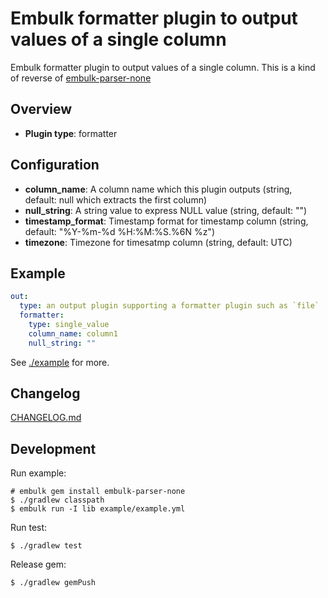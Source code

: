 # Embulk formatter plugin to output values of a single column

Embulk formatter plugin to output values of a single column. This is a kind of reverse of [embulk-parser-none](https://github.com/sonots/embulk-parser-none)

## Overview

* **Plugin type**: formatter

## Configuration

* **column_name**: A column name which this plugin outputs (string, default: null which extracts the first column)
* **null_string**: A string value to express NULL value (string, default: "")
* **timestamp_format**: Timestamp format for timestamp column (string, default: "%Y-%m-%d %H:%M:%S.%6N %z")
* **timezone**: Timezone for timesatmp column (string, default: UTC)

## Example

```yaml
out:
  type: an output plugin supporting a formatter plugin such as `file`
  formatter:
    type: single_value
    column_name: column1
    null_string: ""
```

See [./example](./example) for more.

## Changelog

[CHANGELOG.md](./CHANGELOG.md)

## Development

Run example:

```
# embulk gem install embulk-parser-none
$ ./gradlew classpath
$ embulk run -I lib example/example.yml
```

Run test:

```
$ ./gradlew test
```

Release gem:

```
$ ./gradlew gemPush
```
